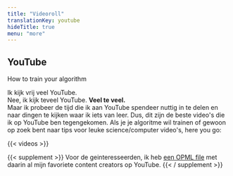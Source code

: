 ```yaml
---
title: "Videoroll"
translationKey: youtube
hideTitle: true
menu: "more"
---
```


<section>
    <h1 class="mb-0 font-serif">YouTube</h1>
    <p class="font-serif small-caps">How to train your algorithm</p>
    <p>
        Ik kijk vrij veel YouTube.<br>
        Nee, ik kijk teveel YouTube. <strong class="bold">Veel te veel.</strong><br>
        Maar ik probeer de tijd die ik aan YouTube spendeer nuttig in te delen en naar dingen te kijken waar ik iets van leer. Dus, dit zijn de beste video's die ik op YouTube ben tegengekomen. Als je je algoritme wil trainen of gewoon op zoek bent naar tips voor leuke science/computer video's, here you go:
    </p>
</section>

{{< videos >}}

{{< supplement >}}
Voor de geinteresseerden, ik heb [een OPML file](/videos.opml) met daarin al mijn favoriete content creators op YouTube.
{{< / supplement >}}
